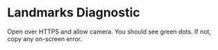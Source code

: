 # Landmarks Diagnostic
Open over HTTPS and allow camera. You should see green dots. If not, copy any on-screen error.

